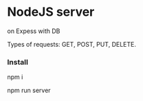 # NodeJS server 

on Expess with DB

Types of requests: GET, POST, PUT, DELETE. 

### Install

npm i 

npm run server